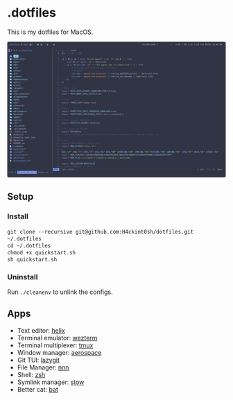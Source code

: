 # .dotfiles

This is my dotfiles for MacOS.

![Alacritty](screenshots/Screenshot.png)

## Setup

### Install
```
git clone --recursive git@github.com:H4ckint0sh/dotfiles.git ~/.dotfiles
cd ~/.dotfiles
chmod +x quickstart.sh
sh quickstart.sh
```
### Uninstall
Run `./cleanenv` to unlink the configs.

## Apps

- Text editor: [helix](https://helix-editor.com)
- Terminal emulator: [wezterm](https://github.com/wez/wezterm)
- Terminal multiplexer: [tmux](https://github.com/tmux/tmux)
- Window manager: [aerospace](https://github.com/nikitabobko/AeroSpace)
- Git TUI: [lazygit](https://github.com/jesseduffield/lazygit)
- File Manager: [nnn](https://github.com/jarun/nnn)
- Shell: [zsh](https://www.zsh.org)
- Symlink manager: [stow](https://www.gnu.org/software/stow/)
- Better cat: [bat](https://github.com/sharkdp/bat)

